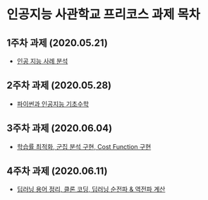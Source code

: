 # 인공지능 사관학교 프리코스 과제 목차

## 1주차 과제 (2020.05.21)

* [인공 지능 사례 분석](https://github.com/JooEHyeon/GwangjuAISchool/blob/master/Assignment1.ipynb)

## 2주차 과제 (2020.05.28)

* [파이썬과 인공지능 기초수학](https://github.com/JooEHyeon/GwangjuAISchool/blob/master/2%EC%A3%BC%EC%B0%A8%EA%B3%BC%EC%A0%9C.ipynb)

## 3주차 과제 (2020.06.04)

* [학습률 최적화, 군집 분석 구현, Cost Function 구현](https://github.com/JooEHyeon/GwangjuAISchool/blob/master/3%EC%A3%BC%EC%B0%A8_%EA%B3%BC%EC%A0%9C%EC%9D%98_%EC%82%AC%EB%B3%B8.ipynb)

## 4주차 과제 (2020.06.11)

* [딥러닝 용어 정리, 클론 코딩, 딥러닝 순전파 & 역전파 계산](https://github.com/JooEHyeon/GwangjuAISchool/blob/master/4%EC%A3%BC%EC%B0%A8_%EA%B3%BC%EC%A0%9C_ipynb%EC%9D%98_%EC%82%AC%EB%B3%B8.ipynb)

